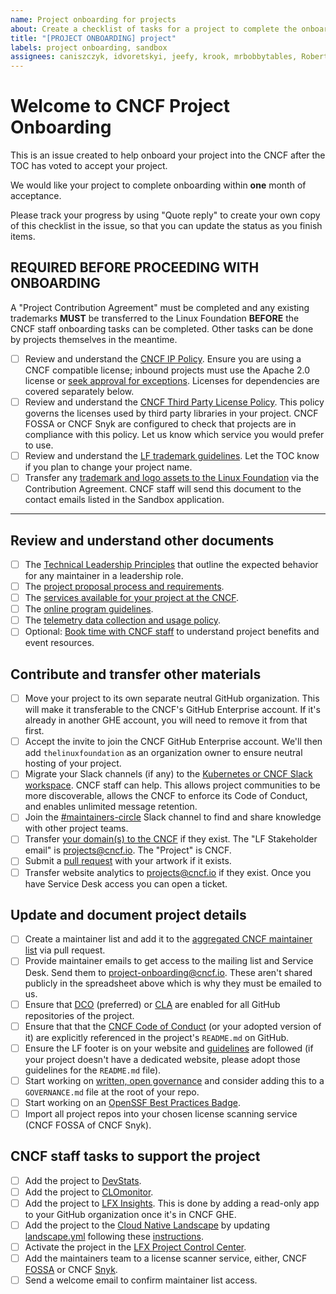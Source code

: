 ```yaml
---
name: Project onboarding for projects
about: Create a checklist of tasks for a project to complete the onboarding process
title: "[PROJECT ONBOARDING] project"
labels: project onboarding, sandbox
assignees: caniszczyk, idvoretskyi, jeefy, krook, mrbobbytables, RobertKielty, cynthia-sg, lukaszgryglicki
---
```


# Welcome to CNCF Project Onboarding

This is an issue created to help onboard your project into the CNCF after the TOC has voted to accept your project.

We would like your project to complete onboarding within **one** month of acceptance.

Please track your progress by using "Quote reply" to create your own copy of this checklist in the issue, so that you can update the status as you finish items.

## REQUIRED BEFORE PROCEEDING WITH ONBOARDING

A "Project Contribution Agreement" must be completed and any existing trademarks **MUST** be transferred to the Linux Foundation **BEFORE** the CNCF staff onboarding tasks can be completed. Other tasks can be done by projects themselves in the meantime.

- [ ] Review and understand the [CNCF IP Policy](https://github.com/cncf/foundation/blob/main/charter.md#11-ip-policy). Ensure you are using a CNCF compatible license; inbound projects must use the Apache 2.0 license or [seek approval for exceptions](https://github.com/cncf/foundation/issues/new?template=license-exception-request.yaml). Licenses for dependencies are covered separately below.
- [ ] Review and understand the [CNCF Third Party License Policy](https://github.com/cncf/foundation/blob/main/allowed-third-party-license-policy.md#cncf-allowlist-license-policy). This policy governs the licenses used by third party libraries in your project. CNCF FOSSA or CNCF Snyk are configured to check that projects are in compliance with this policy. Let us know which service you would prefer to use.
- [ ] Review and understand the [LF trademark guidelines](https://www.linuxfoundation.org/legal/trademark-usage). Let the TOC know if you plan to change your project name.
- [ ] Transfer any [trademark and logo assets to the Linux Foundation](https://github.com/cncf/foundation/tree/main/agreements) via the Contribution Agreement. CNCF staff will send this document to the contact emails listed in the Sandbox application.

---

## Review and understand other documents

- [ ] The [Technical Leadership Principles](https://github.com/cncf/toc/blob/main/PRINCIPLES.md#technical-leadership-principles) that outline the expected behavior for any maintainer in a leadership role.
- [ ] The [project proposal process and requirements](https://github.com/cncf/toc/blob/main/process/README.md).
- [ ] The [services available for your project at the CNCF](https://contribute.cncf.io/resources/project-services/).
- [ ] The [online program guidelines](https://github.com/cncf/foundation/blob/main/online-programs-guidelines.md).
- [ ] The [telemetry data collection and usage policy](https://www.linuxfoundation.org/legal/telemetry-data-policy).
- [ ] Optional: [Book time with CNCF staff](http://project-meetings.cncf.io) to understand project benefits and event resources.

## Contribute and transfer other materials

- [ ] Move your project to its own separate neutral GitHub organization. This will make it transferable to the CNCF's GitHub Enterprise account. If it's already in another GHE account, you will need to remove it from that first.
- [ ] Accept the invite to join the CNCF GitHub Enterprise account. We'll then add `thelinuxfoundation` as an organization owner to ensure neutral hosting of your project.
- [ ] Migrate your Slack channels (if any) to the [Kubernetes or CNCF Slack workspace](https://slack.com/help/articles/217872578-Import-data-from-one-Slack-workspace-to-another). CNCF staff can help. This allows project communities to be more discoverable, allows the CNCF to enforce its Code of Conduct, and enables unlimited message retention.
- [ ] Join the [#maintainers-circle](https://app.slack.com/client/T08PSQ7BQ/C014YQ8CDCG) Slack channel to find and share knowledge with other project teams.
- [ ] Transfer [your domain(s) to the CNCF](https://jira.linuxfoundation.org/plugins/servlet/desk/portal/2/create/63?requestGroup=19) if they exist. The "LF Stakeholder email" is <projects@cncf.io>. The "Project" is CNCF.
- [ ] Submit a [pull request](https://github.com/cncf/artwork) with your artwork if it exists.
- [ ] Transfer website analytics to <projects@cncf.io> if they exist. Once you have Service Desk access you can open a ticket.

## Update and document project details

- [ ] Create a maintainer list and add it to the [aggregated CNCF maintainer list](https://maintainers.cncf.io) via pull request.
- [ ] Provide maintainer emails to get access to the mailing list and Service Desk. Send them to <project-onboarding@cncf.io>. These aren't shared publicly in the spreadsheet above which is why they must be emailed to us.
- [ ] Ensure that [DCO](https://github.com/apps/dco) (preferred) or [CLA](https://github.com/cncf/cla) are enabled for all GitHub repositories of the project.
- [ ] Ensure that that the [CNCF Code of Conduct](https://github.com/cncf/foundation/blob/main/code-of-conduct.md) (or your adopted version of it) are explicitly referenced in the project's `README.md` on GitHub.
- [ ] Ensure the LF footer is on your website and [guidelines](https://github.com/cncf/foundation/blob/main/website-guidelines.md) are followed (if your project doesn't have a dedicated website, please adopt those guidelines for the `README.md` file).
- [ ] Start working on [written, open governance](https://contribute.cncf.io/maintainers/governance/) and consider adding this to a `GOVERNANCE.md` file at the root of your repo.
- [ ] Start working on an [OpenSSF Best Practices Badge](https://www.bestpractices.dev/en).
- [ ] Import all project repos into your chosen license scanning service (CNCF FOSSA of CNCF Snyk).

## CNCF staff tasks to support the project

- [ ] Add the project to [DevStats](https://devstats.cncf.io/).
- [ ] Add the project to [CLOmonitor](https://clomonitor.io/).
- [ ] Add the project to [LFX Insights](https://insights.lfx.linuxfoundation.org/). This is done by adding a read-only app to your GitHub organization once it's in CNCF GHE.
- [ ] Add the project to the [Cloud Native Landscape](https://landscape.cncf.io) by updating [landscape.yml](https://github.com/cncf/landscape/blob/master/landscape.yml) following these [instructions](https://github.com/cncf/landscape2/blob/main/docs/config/data.yml).
- [ ] Activate the project in the [LFX Project Control Center](https://projectadmin.lfx.linuxfoundation.org/project/a0941000002wBz4AAE).
- [ ] Add the maintainers team to a license scanner service, either, CNCF [FOSSA](https://fossa.com/) or CNCF [Snyk](https://snyk.io/).
- [ ] Send a welcome email to confirm maintainer list access.
